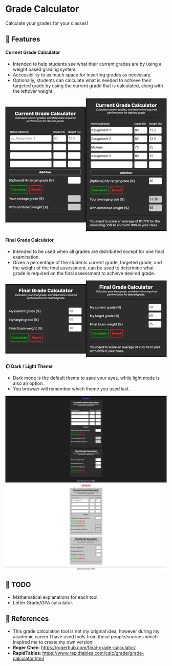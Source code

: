 # Grade Calculator

Calculate your grades for your classes!

## :camera_flash: Features

#### Current Grade Calculator

- Intended to help students see what their current grades are by using a weight based grading system.
- Accessibility to as much space for inserting grades as necessary.
- Optionally, students can calculate what is needed to achieve their targeted grade by using the current grade that is calculated, along with the leftover weight. 

<div style="display: flex;">
  <div style="flex: 1; display: flex; flex-direction: column; justify-content: center; align-items: center;">
    <img src="src/1.PNG" alt="First Image" width="300" />
  </div>
  <div style="flex: 1; display: flex; flex-direction: column; justify-content: center; align-items: center;">
    <img src="src/2.PNG" alt="Second Image" width="300"/>
  </div>
</div>

#### Final Grade Calculator

- Intended to be used when all grades are distributed except for one final examination. 
- Given a percentage of the students current grade, targeted grade, and the weight of the final assessment, can be used to determine what grade is required on the final assessment to achieve desired grade. 
<div style="display: flex;">
  <div style="flex: 1; display: flex; flex-direction: column; justify-content: center; align-items: center;">
    <img src="src/3.PNG" alt="Third Image" width="300"/>
  </div>
  <div style="flex: 1; display: flex; flex-direction: column; justify-content: center; align-items: center;">
    <img src="src/4.PNG" alt="Fourth Image"  width="300"/>
  </div>
</div>

#### :moon: Dark / Light Theme

- Dark mode is the default theme to save your eyes, while light mode is also an option. 
- You browser will remember which theme you used last. 

<img src="src/5.PNG" alt="Fifth Image" />
<img src="src/6.PNG" alt="Sixth Image" />

## :pencil: TODO
- Mathematical explanations for each tool. 
- Letter Grade/GPA calculator. 

## :book: References
- This grade calculation tool is not my original idea, however during my academic career I have used tools from these people/sources which inspired me to create my own version!
- **Roger Chen**: https://rogerhub.com/final-grade-calculator/
- **RapidTables**: https://www.rapidtables.com/calc/grade/grade-calculator.html